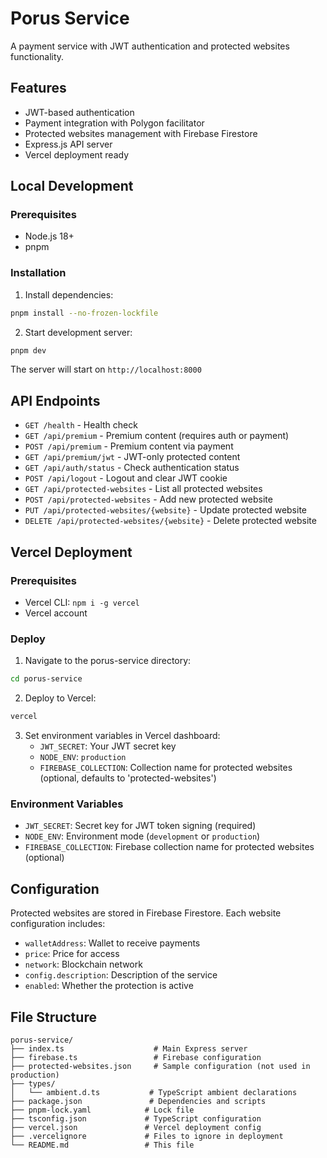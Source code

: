 # Porus Service

A payment service with JWT authentication and protected websites functionality.

## Features

- JWT-based authentication
- Payment integration with Polygon facilitator
- Protected websites management with Firebase Firestore
- Express.js API server
- Vercel deployment ready

## Local Development

### Prerequisites
- Node.js 18+
- pnpm

### Installation

1. Install dependencies:
```bash
pnpm install --no-frozen-lockfile
```

2. Start development server:
```bash
pnpm dev
```

The server will start on `http://localhost:8000`

## API Endpoints

- `GET /health` - Health check
- `GET /api/premium` - Premium content (requires auth or payment)
- `POST /api/premium` - Premium content via payment
- `GET /api/premium/jwt` - JWT-only protected content
- `GET /api/auth/status` - Check authentication status
- `POST /api/logout` - Logout and clear JWT cookie
- `GET /api/protected-websites` - List all protected websites
- `POST /api/protected-websites` - Add new protected website
- `PUT /api/protected-websites/{website}` - Update protected website
- `DELETE /api/protected-websites/{website}` - Delete protected website

## Vercel Deployment

### Prerequisites
- Vercel CLI: `npm i -g vercel`
- Vercel account

### Deploy

1. Navigate to the porus-service directory:
```bash
cd porus-service
```

2. Deploy to Vercel:
```bash
vercel
```

3. Set environment variables in Vercel dashboard:
   - `JWT_SECRET`: Your JWT secret key
   - `NODE_ENV`: `production`
   - `FIREBASE_COLLECTION`: Collection name for protected websites (optional, defaults to 'protected-websites')

### Environment Variables

- `JWT_SECRET`: Secret key for JWT token signing (required)
- `NODE_ENV`: Environment mode (`development` or `production`)
- `FIREBASE_COLLECTION`: Firebase collection name for protected websites (optional)

## Configuration

Protected websites are stored in Firebase Firestore. Each website configuration includes:

- `walletAddress`: Wallet to receive payments
- `price`: Price for access
- `network`: Blockchain network
- `config.description`: Description of the service
- `enabled`: Whether the protection is active

## File Structure

```
porus-service/
├── index.ts                    # Main Express server
├── firebase.ts                 # Firebase configuration
├── protected-websites.json     # Sample configuration (not used in production)
├── types/
│   └── ambient.d.ts           # TypeScript ambient declarations
├── package.json               # Dependencies and scripts
├── pnpm-lock.yaml            # Lock file
├── tsconfig.json             # TypeScript configuration
├── vercel.json               # Vercel deployment config
├── .vercelignore             # Files to ignore in deployment
└── README.md                 # This file
```

